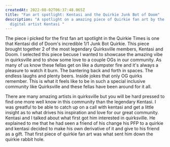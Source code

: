 ```yaml
---
createdAt: 2022-08-02T06:37:48.065Z
title: "Fan art spotlight: Kentasi and the Quirkie Junk Bot of Doom"
description: "A spotlight on a amazing piece of Quirkie fan art by the legendary
  digital artist Kentasi "
---
```

The piece i picked  for the first fan art spotlight in the Quirkie Times is one that Kentasi did of Doom's incredible 1/1 Junk Bot Quirkie. This piece brought together 2 of the most legendary Quirksville members, Kentasi and Doom. I selected this piece becuse I wanted to showcase the amazing vibe in quirksville and to show some love to a couple OGs in our community. As many of us know these fellas get on like a dumpster fire and it's always a pleasure to watch it burn. The bantering back and forth in spaces. The endless laughs and plenty beers. Inside jokes that only OG quirks remember. This is what it feels like to be in such a special inclusive community like Quirksville and these fellas have been around for it all. 

There are many amazing artists in quirksville but you will be hard pressed to find one more well know in this community than the legendary Kentasi. I was greatful to be able to catch up on a call with kentasi and get a little insight as to what drives his inspiration and love for our great community. Kentasi and I talked about what first got him interested in quirksville. He explained to me that he had seen a friend of his change his PFP to a quirkie and kentasi decided to make his own derivative of it and give to his friend as a gift. That first piece of quirkie fan art was what sent him down the quirkie rabbit hole.